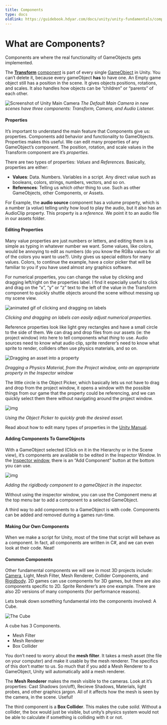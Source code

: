 ```yaml
---
title: Components
type: docs
oldlink: https://guidebook.hdyar.com/docs/unity/unity-fundamentals/components/
---
```

# What are Components?
Components are where the real functionality of GameObjects gets implemented.

The **[Transform](http://unity.hdyar.com/fundamentals/the-transform-component/)** [component](http://unity.hdyar.com/fundamentals/the-transform-component/) is part of every single [GameObject](http://unity.hdyar.com/fundamentals/what-are-gameobjects/) in Unity. You can’t delete it, because every gameObject **has** to have one. An Empty game object still has a position in the scene. It gives objects positions, rotations, and scales. It also handles how  objects can be “children” or “parents” of each other.

![Screenshot of Unity Main Camera](/images/unity/components/mainCamera.png)
*The Default Main Camera in new scenes have three components: Transform, Camera, and Audio Listener.*

####   Properties 

It’s important to understand the main feature that Components give us:  properties. Components add behavior and functionality to GameObjects. Properties makes this useful. We can edit many properties of any GameObject’s component. The position, rotation, and scale values in the Transform component are it’s *properties*. 

There are two types of properties: *Values* and *References.* Basically, properties are either:

- **Values**: Data. Numbers. Variables in a script. Any direct value such as booleans, colors, strings, numbers, vectors, and so on. 
- **References**: Telling us which *other* thing to use. Such as other GameObjects, other Components, or Assets.

For Example, the **audio source** component has a volume property, which is a number (a *value*) telling unity how loud to play the audio, but it also has an AudioClip property. This property is a *reference.* We point it to an audio file in our assets folder.

####   Editing Properties 

Many value properties are just numbers or letters, and editing them is as  simple as typing in whatever number we want. Some values, like colors,  would be annoying to edit as numbers (do you know the RGBa values for  all of the colors you want to use?). Unity gives us special editors for  many values. Colors, to continue the example, have a color picker that  will be familiar to you if you have used almost any graphics software.

For numerical properties, you can change the value by clicking and dragging left/right on the properties label. I find it especially useful to  click and drag on the “x”, “y” or “z” text to the left of the value in  the Transform component to quickly shuttle objects around the scene  without messing up my scene view.

![animated gif of clicking and dragging on labels](/images/unity/components/draggingLabel.gif)

*Clicking and dragging on labels can easily adjust numerical properties.*

Reference properties look like light grey rectangles and have a small circle to  the side of them. We can drag and drop files from our assets (ie: the  project window) into here to tell components what *thing* to use. Audio sources need to know what audio clip, sprite renderer’s need to  know what sprite to render, colliders often use physics materials, and  so on.



![Dragging an asset into a property](/images/unity/components/draggingAndDroppingAssetToProperty.gif)

*Dragging a Physics Material, from the Project  window, onto an appropriate property in the Inspector  window*

The little circle is the Object Picker, which basically lets us not have to drag and drop from  the project window, it opens a window with the possible things from our  game that the property could be referencing, and we can quickly select  them there without navigating around the project window.

![img](/images/unity/components/UsingTheQuickSelector.gif)

*Using the Object Picker to quickly grab the desired asset.*

Read about how to edit many types of properties in the [Unity Manual](https://docs.unity3d.com/Manual/EditingValueProperties.html).

####   Adding Components To GameObjects 

With a GameObject selected (Click on it in the Hierarchy or in the Scene  view), it’s components are available to be edited in the Inspector  Window. In the [Inspector window](http://unity.hdyar.com/interface/the-inspector/), there is an “Add Component” button at the bottom you can use.

![img](/images/unity/components/AddingAComponentInTheInspector.gif)

*Adding the rigidbody component to a gameObject in the inspector.*

Without using the inspector window, you can use the Component menu at the top  menu bar to add a component to a selected GameObject.

A third way to add components to a GameObject is with code. Components can be added and removed during a games run-time.

####   Making Our Own Components 

When we make a script for Unity, most of the time that script will behave as a component. In fact, all components are written in C#, and we can even look at their code. Neat!

####   Common Components 

Other fundamental components we will see in most 3D projects include: [Camera](http://unity.hdyar.com/fundamentals/camera-component/), Light, Mesh Filter, Mesh Renderer, Collider Components, and [Rigidbody](http://unity.hdyar.com/fundamentals/rigidbody-component/). 2D games can use components for 3D games, but there are also components specific to 2D. Sprite Renderer’s are one example. There are also 2D  versions of many components (for performance reasons).

Lets break down something fundamental into the components involved: A Cube.

![The Cube](/images/unity/components/theCube.png)

A cube has 3 Components.

- Mesh Filter
- Mesh Renderer
- Box Collider

You don’t need to worry about the **mesh filter**. It takes a mesh asset (the file on your computer) and make it usable by the mesh renderer. The specifics of this don’t matter to us. So much  that if you add a Mesh Renderer to a GameObject, Unity will  automatically add a mesh renderer.

The **Mesh Renderer** makes the mesh visible to the cameras. Look at it’s properties: Cast  Shadows (on/off), Recieve Shadows, Materials, light probes, and other  graphics jargon. All of it affects how the mesh is seen by the camera,  in the scene. Useful!

The third component is a **Box Collider**. This makes the cube *solid*. Without a collider, the box would just be visible, but unity’s physics  system would not be able to calculate if something is colliding with it  or not.
